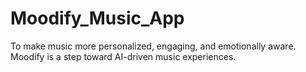 # Moodify_Music_App
To make music more personalized, engaging, and emotionally aware. Moodify is a step toward AI-driven music experiences.
